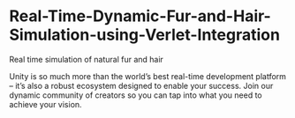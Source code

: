 # Real-Time-Dynamic-Fur-and-Hair-Simulation-using-Verlet-Integration
Real time simulation of natural fur and hair


Unity is so much more than the world’s best real-time development platform – it’s also a robust ecosystem designed to enable your success. Join our dynamic community of creators so you can tap into what you need to achieve your vision.